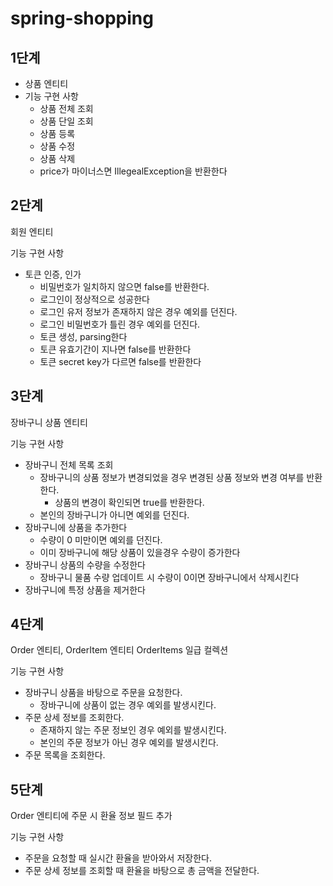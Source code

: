 # spring-shopping

## 1단계

- 상품 엔티티
- 기능 구현 사항
  - 상품 전체 조회
  - 상품 단일 조회
  - 상품 등록
  - 상품 수정
  - 상품 삭제
  - price가 마이너스면 IllegealException을 반환한다

## 2단계
회원 엔티티

기능 구현 사항
 - 토큰 인증, 인가
   - 비밀번호가 일치하지 않으면 false를 반환한다.
   - 로그인이 정상적으로 성공한다
   - 로그인 유저 정보가 존재하지 않은 경우 예외를 던진다.
   - 로그인 비밀번호가 틀린 경우 예외를 던진다.
   - 토큰 생성, parsing한다
   - 토큰 유효기간이 지나면 false를 반환한다
   - 토큰 secret key가 다르면 false를 반환한다

## 3단계
장바구니 상품 엔티티

기능 구현 사항
 - 장바구니 전체 목록 조회
   - 장바구니의 상품 정보가 변경되었을 경우 변경된 상품 정보와 변경 여부를 반환한다.
     - 상품의 변경이 확인되면 true를 반환한다.
   - 본인의 장바구니가 아니면 예외를 던진다. 
 - 장바구니에 상품을 추가한다
   - 수량이 0 미만이면 예외를 던진다.
   - 이미 장바구니에 해당 상품이 있을경우 수량이 증가한다
 - 장바구니 상품의 수량을 수정한다
   - 장바구니 물품 수량 업데이트 시 수량이 0이면 장바구니에서 삭제시킨다
 - 장바구니에 특정 상품을 제거한다

## 4단계
Order 엔티티, OrderItem 엔티티
OrderItems 일급 컬렉션

기능 구현 사항
- 장바구니 상품을 바탕으로 주문을 요청한다.
    - 장바구니에 상품이 없는 경우 예외를 발생시킨다.
- 주문 상세 정보를 조회한다.
    - 존재하지 않는 주문 정보인 경우 예외를 발생시킨다.
    - 본인의 주문 정보가 아닌 경우 예외를 발생시킨다.
- 주문 목록을 조회한다.

## 5단계
Order 엔티티에 주문 시 환율 정보 필드 추가

기능 구현 사항
- 주문을 요청할 때 실시간 환율을 받아와서 저장한다.
- 주문 상세 정보를 조회할 때 환율을 바탕으로 총 금액을 전달한다.
